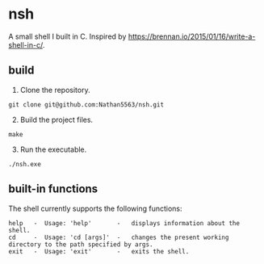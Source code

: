 # nsh
A small shell I built in C. Inspired by https://brennan.io/2015/01/16/write-a-shell-in-c/.

## build
1. Clone the repository.
```
git clone git@github.com:Nathan5563/nsh.git
```

2. Build the project files.
```
make
```

3. Run the executable.
```
./nsh.exe
```

## built-in functions
The shell currently supports the following functions:
```
help   -  Usage: 'help'       -   displays information about the shell.
cd     -  Usage: 'cd [args]'  -   changes the present working directory to the path specified by args.
exit   -  Usage: 'exit'       -   exits the shell.
```
